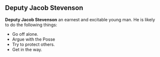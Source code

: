 ## Deputy Jacob Stevenson

**Deputy Jacob Stevenson** an earnest and excitable young man. He is likely to do the following things:

* Go off alone.
* Argue with the Posse
* Try to protect others.
* Get in the way.